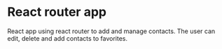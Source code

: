 # React router app

React app using react router to add and manage contacts. The user can edit, delete and add contacts to favorites.
